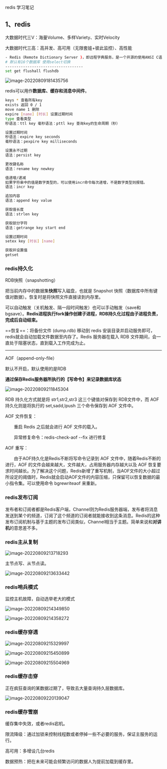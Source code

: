 redis 学习笔记

## 1、redis

大数据时代三V：海量Volume、多样Variety、实时Velocity

大数据时代三高：高并发、高可用（无限套娃+彼此监控）、高性能

```bash
- Redis（Remote Dictionary Server )，即远程字典服务，是一个开源的使用ANSI C语言编写、支持网络、可基于内存亦可持久化的日志型、Key-Value数据库，并提供多种语言的API。
# 默认有16个数据库 使用select切换
-----------------------------------
set get flushall flushdb 
```

![image-20220809181435756](https://raw.githubusercontent.com/SAH01/wordpress-img/master/imgs/image-20220809181435756.png)

redis可以用作**数据库、缓存和消息中间件**。

```bash 
keys * 查看所有key
exists 返回 0 / 1
move name 1 删除
expire [name] [时长] 设置过期时间
type 查看类型 
秒语法：ttl key 毫秒语法：pttl key 查询key的生命周期（秒）

设置过期时间
秒语法：expire key seconds
毫秒语法：pexpire key milliseconds

设置永不过期
语法：persist key

更改键名称
语法：rename key newkey

值递增/递减
如果字符串中的值是数字类型的，可以使用incr命令每次递增，不是数字类型则报错。
语法：incr key

追加内容
语法：append key value

获取值长度
语法：strlen key

获取部分字符
语法：getrange key start end

设置过期时间
setex key [时长] [name]

获取并设置值
getset
```



### redis持久化

RDB快照（snapshotting）

把当前内存中的数据集**快照**写入磁盘，也就是 Snapshot 快照（数据库中所有键值对数据）。恢复时是将快照文件直接读到内存里。

可以自动触发（关机触发、隔一段时间触发）也可以手动触发（save和bgsave）。**Redis进程执行fork操作创建子进程，RDB持久化过程由子进程负责，完成后自动结束。**

==恢复==：将备份文件 (dump.rdb) 移动到 redis 安装目录并启动服务即可，redis就会自动加载文件数据至内存了。Redis 服务器在载入 RDB 文件期间，会一直处于阻塞状态，直到载入工作完成为止。

----------

AOF（append-only-file）

默认不开启，默认使用的是RDB

**通过保存Redis服务器所执行的【写命令】来记录数据库状态**

![image-20220809211845304](https://raw.githubusercontent.com/SAH01/wordpress-img/master/imgs/image-20220809211845304.png)

RDB 持久化方式就是将 str1,str2,str3 这三个键值对保存到 RDB文件中，而 AOF 持久化则是将执行的 set,sadd,lpush 三个命令保存到 AOF 文件中。

AOF 文件恢复：

　　重启 Redis 之后就会进行 AOF 文件的载入。

　　异常修复命令：redis-check-aof --fix 进行修复

AOF 重写：

　　由于AOF持久化是Redis不断将写命令记录到 AOF 文件中，随着Redis不断的进行，AOF 的文件会越来越大，文件越大，占用服务器内存越大以及 AOF 恢复要求时间越长。为了解决这个问题，Redis新增了重写机制，当AOF文件的大小超过所设定的阈值时，Redis就会启动AOF文件的内容压缩，只保留可以恢复数据的最小指令集。可以使用命令 bgrewriteaof 来重新。

### redis发布订阅

发布者和订阅者都是Redis客户端，Channel则为Redis服务器端，发布者将消息发送到某个的频道，订阅了这个频道的订阅者就能接收到这条消息。Redis的这种发布订阅机制与基于主题的发布订阅类似，Channel相当于主题。简单来说和**对讲机**的意思差不多。

### redis主从复制

![image-20220809213718293](https://raw.githubusercontent.com/SAH01/wordpress-img/master/imgs/image-20220809213718293.png)

主节点写、从节点读。

![image-20220809213633442](https://raw.githubusercontent.com/SAH01/wordpress-img/master/imgs/image-20220809213633442.png)

### redis哨兵模式

监控主机故障，自动选举老大的模式

![image-20220809214349850](https://raw.githubusercontent.com/SAH01/wordpress-img/master/imgs/image-20220809214349850.png)

![image-20220809214358272](https://raw.githubusercontent.com/SAH01/wordpress-img/master/imgs/image-20220809214358272.png)

### redis缓存穿透

![image-20220809215329997](https://raw.githubusercontent.com/SAH01/wordpress-img/master/imgs/image-20220809215329997-16600532110041.png)

![image-20220809215450899](https://raw.githubusercontent.com/SAH01/wordpress-img/master/imgs/image-20220809215450899.png)

![image-20220809215504969](https://raw.githubusercontent.com/SAH01/wordpress-img/master/imgs/image-20220809215504969.png)

### redis缓存击穿

正在疯狂查询的某数据过期了，导致去大量查询持久层数据库。

![image-20220809220139047](https://raw.githubusercontent.com/SAH01/wordpress-img/master/imgs/image-20220809220139047.png)

### redis缓存雪崩

缓存集中失效，或者redis宕机。

限流降级：通过加锁来控制线程数或者停掉一些不必要的服务，保证主服务的运行。

高可用：多增设几台redis

数据预热：把在未来可能会频繁访问的数据人为提前加载到缓存里。